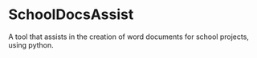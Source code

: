 # SchoolDocsAssist
A tool that assists in the creation of word documents for school projects, using python.
